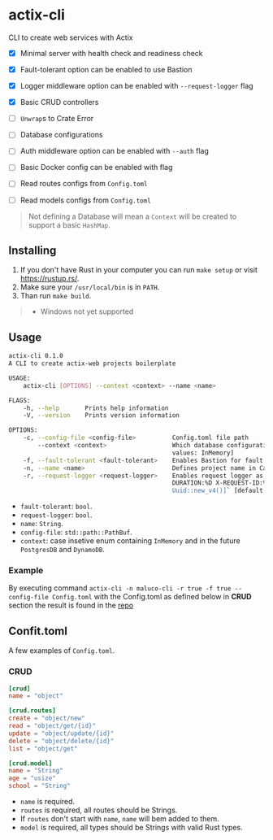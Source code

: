 # actix-cli
CLI to create web services with Actix

- [x] Minimal server with health check and readiness check
- [x] Fault-tolerant option can be enabled to use Bastion
- [x] Logger middleware option can be enabled with `--request-logger` flag
- [x] Basic CRUD controllers
- [ ] `Unwrap`s to Crate Error
- [ ] Database configurations
- [ ] Auth middleware option can be enabled with `--auth` flag
- [ ] Basic Docker config can be enabled with flag
- [ ] Read routes configs from `Config.toml`
- [ ] Read models configs from `Config.toml`


> Not defining a Database will mean a `Context` will be created to support a basic `HashMap`.
 

## Installing

1. If you don't have Rust in your computer you can run `make setup` or visit https://rustup.rs/.
2. Make sure your `/usr/local/bin` is in `PATH`.
3. Than run `make build`.

> * Windows not yet supported

## Usage

```sh
actix-cli 0.1.0
A CLI to create actix-web projects boilerplate

USAGE:
    actix-cli [OPTIONS] --context <context> --name <name>

FLAGS:
    -h, --help       Prints help information
    -V, --version    Prints version information

OPTIONS:
    -c, --config-file <config-file>          Config.toml file path
        --context <context>                  Which database configuration. Currently only `InMemory` allowed [possible
                                             values: InMemory]
    -f, --fault-tolerant <fault-tolerant>    Enables Bastion for fault tolerant system [default: true]
    -n, --name <name>                        Defines project name in Cargo.toml
    -r, --request-logger <request-logger>    Enables request logger as `[IP:%a DATETIME:%t REQUEST:\"%r\" STATUS: %s
                                             DURATION:%D X-REQUEST-ID:%{x-request-id}o] and `"[x-request-id:
                                             Uuid::new_v4()]` [default: true]
```

* `fault-tolerant`: `bool`.
* `request-logger`: `bool`.
* `name`: `String`.
* `config-file`: `std::path::PathBuf`.
* `context`: case insetive enum containing `InMemory` and in the future `PostgresDB` and `DynamoDB`.

### Example

By executing command `actix-cli -n maluco-cli -r true -f true --config-file Config.toml` with the Config.toml as defined below in **CRUD** section the result is found in the [repo](https://github.com/web-dev-rust/actix-cli-basic-example)

## Confit.toml

A few examples of `Config.toml`.

### CRUD

```toml
[crud]
name = "object"

[crud.routes]
create = "object/new"
read = "object/get/{id}"
update = "object/update/{id}"
delete = "object/delete/{id}"
list = "object/get"

[crud.model]
name = "String"
age = "usize"
school = "String"
```

* `name` is required.
* `routes` is required, all routes should be Strings.
* If `routes` don't start with `name`, `name` will bem added to them.
* `model` is required, all types should be Strings with valid Rust types.